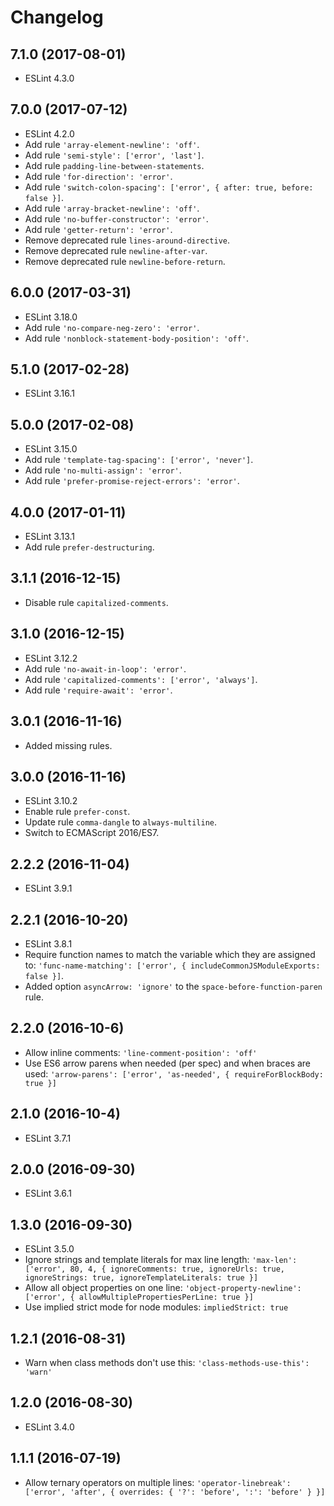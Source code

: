 # Changelog

## 7.1.0 (2017-08-01)
- ESLint 4.3.0

## 7.0.0 (2017-07-12)
- ESLint 4.2.0
- Add rule `'array-element-newline': 'off'`.
- Add rule `'semi-style': ['error', 'last']`.
- Add rule `padding-line-between-statements`.
- Add rule `'for-direction': 'error'`.
- Add rule `'switch-colon-spacing': ['error', { after: true, before: false }]`.
- Add rule `'array-bracket-newline': 'off'`.
- Add rule `'no-buffer-constructor': 'error'`.
- Add rule `'getter-return': 'error'`.
- Remove deprecated rule `lines-around-directive`.
- Remove deprecated rule `newline-after-var`.
- Remove deprecated rule `newline-before-return`.

## 6.0.0 (2017-03-31)
- ESLint 3.18.0
- Add rule `'no-compare-neg-zero': 'error'`.
- Add rule `'nonblock-statement-body-position': 'off'`.

## 5.1.0 (2017-02-28)
- ESLint 3.16.1

## 5.0.0 (2017-02-08)
- ESLint 3.15.0
- Add rule `'template-tag-spacing': ['error', 'never']`.
- Add rule `'no-multi-assign': 'error'`.
- Add rule `'prefer-promise-reject-errors': 'error'`.

## 4.0.0 (2017-01-11)
- ESLint 3.13.1
- Add rule `prefer-destructuring`.

## 3.1.1 (2016-12-15)
- Disable rule `capitalized-comments`.

## 3.1.0 (2016-12-15)
- ESLint 3.12.2
- Add rule `'no-await-in-loop': 'error'`.
- Add rule `'capitalized-comments': ['error', 'always']`.
- Add rule `'require-await': 'error'`.

## 3.0.1 (2016-11-16)
- Added missing rules.

## 3.0.0 (2016-11-16)
- ESLint 3.10.2
- Enable rule `prefer-const`.
- Update rule `comma-dangle` to `always-multiline`.
- Switch to ECMAScript 2016/ES7.

## 2.2.2 (2016-11-04)

- ESLint 3.9.1

## 2.2.1 (2016-10-20)

- ESLint 3.8.1
- Require function names to match the variable which they are assigned to: `'func-name-matching': ['error', { includeCommonJSModuleExports: false }]`.
- Added option `asyncArrow: 'ignore'` to the `space-before-function-paren` rule.

## 2.2.0 (2016-10-6)

- Allow inline comments: `'line-comment-position': 'off'`
- Use ES6 arrow parens when needed (per spec) and when braces are used: `'arrow-parens': ['error', 'as-needed', { requireForBlockBody: true }]`

## 2.1.0 (2016-10-4)

- ESLint 3.7.1

## 2.0.0 (2016-09-30)

- ESLint 3.6.1

## 1.3.0 (2016-09-30)

- ESLint 3.5.0
- Ignore strings and template literals for max line length: `'max-len': ['error', 80, 4, { ignoreComments: true, ignoreUrls: true, ignoreStrings: true, ignoreTemplateLiterals: true }]`
- Allow all object properties on one line: `'object-property-newline': ['error', { allowMultiplePropertiesPerLine: true }]`
- Use implied strict mode for node modules: `impliedStrict: true`

## 1.2.1 (2016-08-31)

- Warn when class methods don't use this: `'class-methods-use-this': 'warn'`

## 1.2.0 (2016-08-30)

- ESLint 3.4.0

## 1.1.1 (2016-07-19)

- Allow ternary operators on multiple lines: `'operator-linebreak': ['error', 'after', { overrides: { '?': 'before', ':': 'before' } }]`

